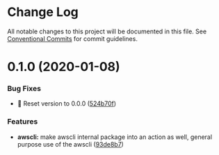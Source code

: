 # Change Log

All notable changes to this project will be documented in this file.
See [Conventional Commits](https://conventionalcommits.org) for commit guidelines.

# 0.1.0 (2020-01-08)


### Bug Fixes

* 🐛 Reset version to 0.0.0 ([524b70f](https://github.com/clowdhaus/aws-github-actions/commit/524b70f6e8187c6d3b6f974e69fa757589527eb4))


### Features

* **awscli:** make awscli internal package into an action as well, general purpose use of the awscli ([93de8b7](https://github.com/clowdhaus/aws-github-actions/commit/93de8b70de422bd387d378fd7f61b5e7873b764b))
